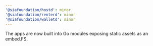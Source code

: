 ```yaml
---
'@siafoundation/hostd': minor
'@siafoundation/renterd': minor
'@siafoundation/walletd': minor
---
```


The apps are now built into Go modules exposing static assets as an embed.FS.
